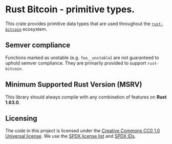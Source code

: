# Rust Bitcoin - primitive types.

This crate provides primitive data types that are used throughout the
[`rust-bitcoin`](https://github.com/rust-bitcoin) ecosystem.

## Semver compliance

Functions marked as unstable (e.g. `foo__unstable`) are not guaranteed to uphold semver compliance.
They are primarily provided to support `rust-bitcoin`.

## Minimum Supported Rust Version (MSRV)

This library should always compile with any combination of features on **Rust 1.63.0**.

## Licensing

The code in this project is licensed under the [Creative Commons CC0 1.0 Universal license](../LICENSE).
We use the [SPDX license list](https://spdx.org/licenses/) and [SPDX IDs](https://spdx.dev/ids/).
